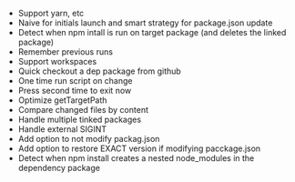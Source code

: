 - Support yarn, etc
- Naive for initials launch and smart strategy for package.json update
- Detect when npm intall is run on target package (and deletes the linked package)
- Remember previous runs
- Support workspaces
- Quick checkout a dep package from github
- One time run script on change
- Press second time to exit now
- Optimize getTargetPath
- Compare changed files by content
- Handle multiple tinked packages
- Handle external SIGINT
- Add option to not modify packag.json
- Add option to restore EXACT version if modifying pacckage.json
- Detect when npm install creates a nested node_modules in the dependency package
